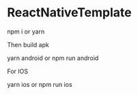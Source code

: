 # ReactNativeTemplate

npm i or yarn

Then build apk

yarn android or npm run android

For IOS

yarn ios or npm run ios

